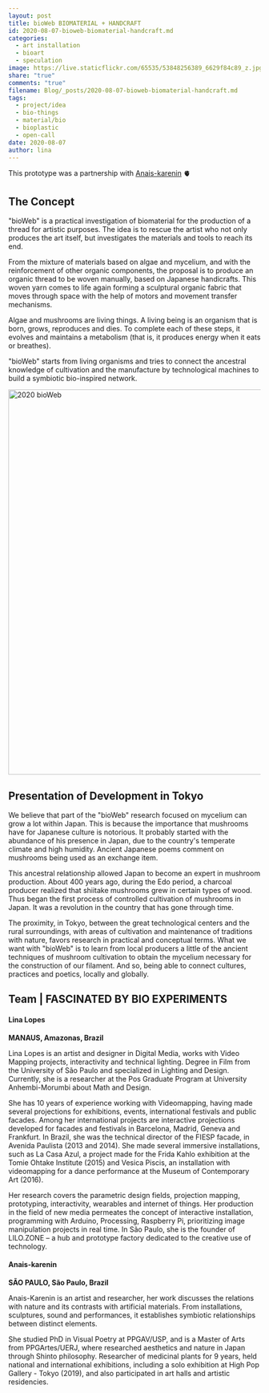 ```yaml
---
layout: post
title: bioWeb BIOMATERIAL + HANDCRAFT
id: 2020-08-07-bioweb-biomaterial-handcraft.md
categories:
  - art installation
  - bioart
  - speculation
image: https://live.staticflickr.com/65535/53848256389_6629f84c89_z.jpg
share: "true"
comments: "true"
filename: Blog/_posts/2020-08-07-bioweb-biomaterial-handcraft.md
tags:
  - project/idea
  - bio-things
  - material/bio
  - bioplastic
  - open-call
date: 2020-08-07
author: lina
---
```


This prototype was a partnership with [Anais-karenin](https://anaiskarenin.com/) 🫀

## The Concept

"bioWeb" is a practical investigation of biomaterial for the production of a thread for artistic purposes. The idea is to rescue the artist who not only produces the art itself, but investigates the materials and tools to reach its end.

From the mixture of materials based on algae and mycelium, and with the reinforcement of other organic components, the proposal is to produce an organic thread to be woven manually, based on Japanese handicrafts. This woven yarn comes to life again forming a sculptural organic fabric that moves through space with the help of motors and movement transfer mechanisms.

Algae and mushrooms are living things. A living being is an organism that is born, grows, reproduces and dies. To complete each of these steps, it evolves and maintains a metabolism (that is, it produces energy when it eats or breathes).

"bioWeb" starts from living organisms and tries to connect the ancestral knowledge of cultivation and the manufacture by technological machines to build a symbiotic bio-inspired network.

<a data-flickr-embed="true" href="https://www.flickr.com/photos/200845412@N02/albums/72177720318676296" title="2020 bioWeb"><img src="https://live.staticflickr.com/65535/53848336475_49db4704ea_z.jpg" width="1024" height="768" alt="2020 bioWeb"/></a><script async src="//embedr.flickr.com/assets/client-code.js" charset="utf-8"></script>

## Presentation of Development in Tokyo

We believe that part of the "bioWeb" research focused on mycelium can grow a lot within Japan. This is because the importance that mushrooms have for Japanese culture is notorious. It probably started with the abundance of his presence in Japan, due to the country's temperate climate and high humidity. Ancient Japanese poems comment on mushrooms being used as an exchange item.

This ancestral relationship allowed Japan to become an expert in mushroom production. About 400 years ago, during the Edo period, a charcoal producer realized that shiitake mushrooms grew in certain types of wood. Thus began the first process of controlled cultivation of mushrooms in Japan. It was a revolution in the country that has gone through time.

The proximity, in Tokyo, between the great technological centers and the rural surroundings, with areas of cultivation and maintenance of traditions with nature, favors research in practical and conceptual terms. What we want with "bioWeb" is to learn from local producers a little of the ancient techniques of mushroom cultivation to obtain the mycelium necessary for the construction of our filament. And so, being able to connect cultures, practices and poetics, locally and globally.

## Team | FASCINATED BY BIO EXPERIMENTS

#### **Lina Lopes**
**MANAUS, Amazonas, Brazil**

Lina Lopes is an artist and designer in Digital Media, works with Video Mapping projects, interactivity and technical lighting. Degree in Film from the University of São Paulo and specialized in Lighting and Design. Currently, she is a researcher at the Pos Graduate Program at University Anhembi-Morumbi about Math and Design.

She has 10 years of experience working with Videomapping, having made several projections for exhibitions, events, international festivals and public facades. Among her international projects are interactive projections developed for facades and festivals in Barcelona, Madrid, Geneva and Frankfurt. In Brazil, she was the technical director of the FIESP facade, in Avenida Paulista (2013 and 2014). She made several immersive installations, such as La Casa Azul, a project made for the Frida Kahlo exhibition at the Tomie Ohtake Institute (2015) and Vesica Piscis, an installation with videomapping for a dance performance at the Museum of Contemporary Art (2016).

Her research covers the parametric design fields, projection mapping, prototyping, interactivity, wearables and internet of things. Her production in the field of new media permeates the concept of interactive installation, programming with Arduino, Processing, Raspberry Pi, prioritizing image manipulation projects in real time. In São Paulo, she is the founder of LILO.ZONE – a hub and prototype factory dedicated to the creative use of technology.

#### **Anais-karenin**
**SÃO PAULO, São Paulo, Brazil**

Anais-Karenin is an artist and researcher, her work discusses the relations with nature and its contrasts with artificial materials. From installations, sculptures, sound and performances, it establishes symbiotic relationships between distinct elements.

She studied PhD in Visual Poetry at PPGAV/USP, and is a Master of Arts from PPGArtes/UERJ, where researched aesthetics and nature in Japan through Shinto philosophy. Researcher of medicinal plants for 9 years, held national and international exhibitions, including a solo exhibition at High Pop Gallery - Tokyo (2019), and also participated in art halls and artistic residencies.



